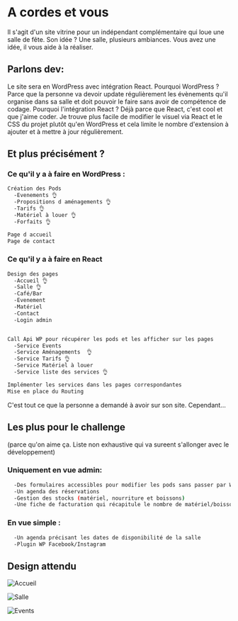 # A cordes et vous

Il s'agit d'un site vitrine pour un indépendant complémentaire qui loue une salle de fête. 
Son idée ? Une salle, plusieurs ambiances. Vous avez une idée, il vous aide à la réaliser.


## Parlons dev:
Le site sera en WordPress avec intégration React. 
Pourquoi WordPress ? Parce que la personne va devoir update régulièrement les évènements qu'il organise dans sa salle et doit pouvoir le faire sans avoir de compétence de codage.
Pourquoi l'intégration React ? Déjà parce que React, c'est cool et que j'aime coder. Je trouve plus facile de modifier le visuel via React et le CSS du projet plutôt qu'en WordPress et cela limite le nombre d'extension à ajouter et à mettre à jour régulièrement.


## Et plus précisément ?

### Ce qu'il y a à faire en WordPress :
```bash
Création des Pods 
  -Evenements 👌
  -Propositions d aménagements 👌
  -Tarifs 👌
  -Matériel à louer 👌
  -Forfaits 👌

Page d accueil
Page de contact
```


### Ce qu'il y a à faire en React
```bash
Design des pages
  -Accueil 👌
  -Salle 👌
  -Café/Bar
  -Evenement
  -Matériel
  -Contact
  -Login admin


Call Api WP pour récupérer les pods et les afficher sur les pages
  -Service Events
  -Service Aménagements  👌
  -Service Tarifs 👌
  -Service Matériel à louer
  -Service liste des services 👌

Implémenter les services dans les pages correspondantes
Mise en place du Routing
````

  


C'est tout ce que la personne a demandé à avoir sur son site. Cependant...

## Les plus pour le challenge 
(parce qu'on aime ça. Liste non exhaustive qui va sureent s'allonger avec le développement)

### Uniquement en vue admin:
```bash
  -Des formulaires accessibles pour modifier les pods sans passer par WP
  -Un agenda des réservations
  -Gestion des stocks (matériel, nourriture et boissons)
  -Une fiche de facturation qui récapitule le nombre de matériel/boissons/nourriture en fonction du nombre de personnes (liés à la gestion des stocks)
```
  

### En vue simple :
```bash
  -Un agenda précisant les dates de disponibilité de la salle
  -Plugin WP Facebook/Instagram
```

## Design attendu


![Accueil](https://github.com/user-attachments/assets/d45caeb0-2200-4bf1-9ef1-bdaee631ef39)

![Salle](https://github.com/user-attachments/assets/10d4b574-9c87-4706-8f45-1109c4efa132)

![Events](https://github.com/user-attachments/assets/6fe9de5d-634b-4f92-a7f8-6e2963059b2b)

  
